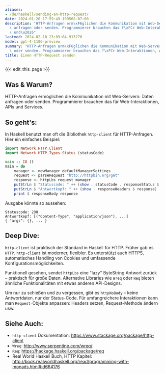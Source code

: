 ```yaml
---
aliases:
- /de/haskell/sending-an-http-request/
date: 2024-01-20 17:59:49.199568-07:00
description: "HTTP-Anfragen erm\xF6glichen die Kommunikation mit Web-Servern: Daten\
  \ anfragen oder senden. Programmierer brauchen das f\xFCr Web-Interaktionen, APIs\
  \ und\u2026"
lastmod: 2024-02-18 23:09:04.913270
model: gpt-4-1106-preview
summary: "HTTP-Anfragen erm\xF6glichen die Kommunikation mit Web-Servern: Daten anfragen\
  \ oder senden. Programmierer brauchen das f\xFCr Web-Interaktionen, APIs und\u2026"
title: Einen HTTP-Request senden
---
```


{{< edit_this_page >}}

## Was & Warum?
HTTP-Anfragen ermöglichen die Kommunikation mit Web-Servern: Daten anfragen oder senden. Programmierer brauchen das für Web-Interaktionen, APIs und Services.

## So geht's:
In Haskell benutzt man oft die Bibliothek `http-client` für HTTP-Anfragen. Hier ein einfaches Beispiel:

```Haskell
import Network.HTTP.Client
import Network.HTTP.Types.Status (statusCode)

main :: IO ()
main = do
    manager <- newManager defaultManagerSettings
    request <- parseRequest "http://httpbin.org/get"
    response <- httpLbs request manager
    putStrLn $ "Statuscode: " ++ (show . statusCode . responseStatus $ response)
    putStrLn $ "Antwortkopf: " ++ (show . responseHeaders $ response)
    print $ responseBody response
```

Ausgabe könnte so aussehen:

```
Statuscode: 200
Antwortkopf: [("Content-Type", "application/json"), ...]
{ "args": {}, ... }
```

## Deep Dive:
`http-client` ist praktisch der Standard in Haskell für HTTP. Früher gab es `HTTP`. `http-client` ist moderner, flexibler. Es unterstützt auch HTTPS, automatisches Handling von Cookies und umfassende Konfigurationsmöglichkeiten.

Funktionell gesehen, sendet `httpLbs` eine "lazy" ByteString Antwort zurück – praktisch für große Daten. Alternative Libraries wie `Wreq` oder `Req` bieten ähnliche Funktionalitäten mit etwas anderen API-Designs.

Um nur zu schießen und zu vergessen, gibt es `httpNoBody` – keine Antwortdaten, nur der Status-Code. Für umfangreichere Interaktionen kann man `Request`-Objekte anpassen: Headers setzen, Request-Methode ändern usw.

## Siehe Auch:
- `http-client` Dokumentation: https://www.stackage.org/package/http-client
- `Wreq`: http://www.serpentine.com/wreq/
- `Req`: https://hackage.haskell.org/package/req
- Real World Haskell Buch, HTTP Kapitel: http://book.realworldhaskell.org/read/programming-with-monads.html#id664176

